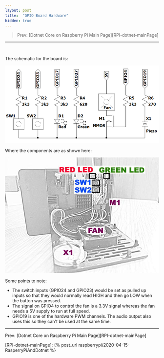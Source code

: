 ```yaml
---
layout: post
title:  "GPIO Board Hardware"
hidden: true
---
```


> Prev: [Dotnet Core on Raspberry Pi Main Page][RPI-dotnet-mainPage]
<hr/><br/>

The schematic for the board is:

![RPI LED Board](/assets/images/RPI-dotnet/GpioBoard-Schematic.png)

Where the components are as shown here:

![RPI LED Board](/assets/images/RPI-dotnet/GpioBoard-Legend.jpg)

Some points to note:

- The switch inputs (GPIO24 and GPIO23) would be set as pulled up inputs so that they would normally read HIGH and then go LOW when the button was pressed.
- The signal on GPIO4 to control the fan is a 3.3V signal whereas the fan needs a 5V supply to run at full speed.
- GPIO19 is one of the hardware PWM channels. The audio output also uses this so they can't be used at the same time.

<hr/>
Prev: [Dotnet Core on Raspberry Pi Main Page][RPI-dotnet-mainPage]

[RPI-dotnet-mainPage]: {% post_url raspberrypi/2020-04-15-RasperryPiAndDotnet %}
